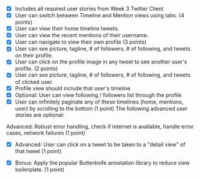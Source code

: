 * [x] Includes all required user stories from Week 3 Twitter Client
* [x] User can switch between Timeline and Mention views using tabs. (4 points)
* [x] User can view their home timeline tweets.
* [x] User can view the recent mentions of their username.
* [x] User can navigate to view their own profile (3 points)
* [x] User can see picture, tagline, # of followers, # of following, and tweets on their profile.
* [x] User can click on the profile image in any tweet to see another user's profile. (2 points)
* [x] User can see picture, tagline, # of followers, # of following, and tweets of clicked user.
* [x] Profile view should include that user's timeline
* [x] Optional: User can view following / followers list through the profile
* [x] User can infinitely paginate any of these timelines (home, mentions, user) by scrolling to the bottom (1 point)
The following advanced user stories are optional:

Advanced: Robust error handling, check if internet is available, handle error cases, network failures (1 point)
* [x] Advanced: User can click on a tweet to be taken to a "detail view" of that tweet (1 point)
* [x] Bonus: Apply the popular Butterknife annotation library to reduce view boilerplate. (1 point)

